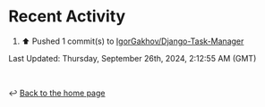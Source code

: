 # Recent Activity

<!--RECENT_ACTIVITY:start-->
1. ⬆️ Pushed 1 commit(s) to [IgorGakhov/Django-Task-Manager](https://github.com/IgorGakhov/Django-Task-Manager)<br>
<!--RECENT_ACTIVITY:end-->

<!--RECENT_ACTIVITY:last_update-->
Last Updated: Thursday, September 26th, 2024, 2:12:55 AM (GMT)
<!--RECENT_ACTIVITY:last_update_end-->

<br>

↩️ [Back to the home page](/README.md)
